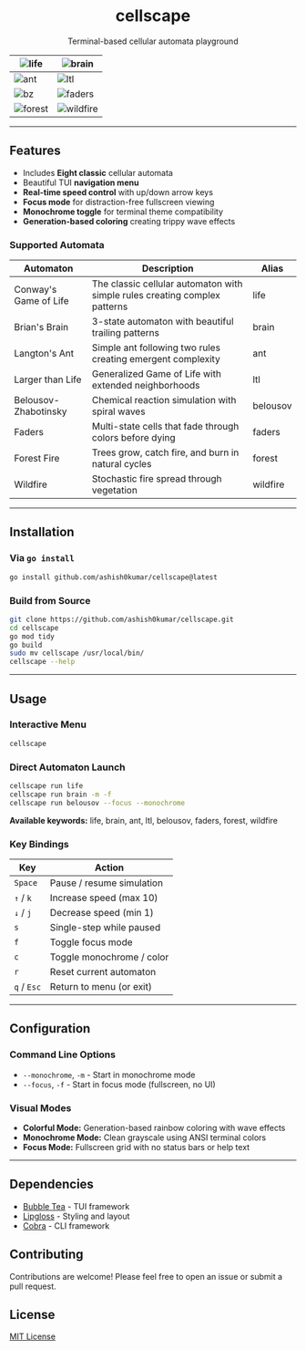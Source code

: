 <h1 align="center">cellscape</h1>

<p align="center">
Terminal-based cellular automata playground
</p>

| ![life](./assets/life.gif)       | ![brain](./assets/brain.gif)         |
|----------------------------------|-------------------------------------|
| ![ant](./assets/ant.gif)         | ![ltl](./assets/ltl.gif)             |
| ![bz](./assets/bz.gif)           | ![faders](./assets/faders.gif)       |
| ![forest](./assets/forest.gif)   | ![wildfire](./assets/wildfire.gif)   |

---

## Features

- Includes **Eight classic** cellular automata
- Beautiful TUI **navigation menu**
- **Real-time speed control** with up/down arrow keys
- **Focus mode** for distraction-free fullscreen viewing
- **Monochrome toggle** for terminal theme compatibility
- **Generation-based coloring** creating trippy wave effects

### Supported Automata

| Automaton             | Description                                                                | Alias    |
| --------------------- | -------------------------------------------------------------------------- | -------- |
| Conway's Game of Life | The classic cellular automaton with simple rules creating complex patterns | life     |
| Brian's Brain         | 3-state automaton with beautiful trailing patterns                         | brain    |
| Langton's Ant         | Simple ant following two rules creating emergent complexity                | ant      |
| Larger than Life      | Generalized Game of Life with extended neighborhoods                       | ltl      |
| Belousov-Zhabotinsky  | Chemical reaction simulation with spiral waves                             | belousov |
| Faders                | Multi-state cells that fade through colors before dying                    | faders   |
| Forest Fire           | Trees grow, catch fire, and burn in natural cycles                         | forest   |
| Wildfire              | Stochastic fire spread through vegetation                                  | wildfire |

---

## Installation

### Via `go install`

```bash
go install github.com/ashish0kumar/cellscape@latest
```

### Build from Source

```bash
git clone https://github.com/ashish0kumar/cellscape.git
cd cellscape
go mod tidy
go build
sudo mv cellscape /usr/local/bin/
cellscape --help
```

---

## Usage

### Interactive Menu

```bash
cellscape
```

### Direct Automaton Launch

```bash
cellscape run life
cellscape run brain -m -f
cellscape run belousov --focus --monochrome
```

**Available keywords:** life, brain, ant, ltl, belousov, faders, forest, wildfire

### Key Bindings

| Key         | Action                    |
| ----------- | ------------------------- |
| `Space`     | Pause / resume simulation |
| `↑` / `k`   | Increase speed (max 10)   |
| `↓` / `j`   | Decrease speed (min 1)    |
| `s`         | Single-step while paused  |
| `f`         | Toggle focus mode         |
| `c`         | Toggle monochrome / color |
| `r`         | Reset current automaton   |
| `q` / `Esc` | Return to menu (or exit)  |

---

## Configuration

### Command Line Options

- `--monochrome`, `-m` - Start in monochrome mode
- `--focus`, `-f` - Start in focus mode (fullscreen, no UI)

### Visual Modes

- **Colorful Mode:** Generation-based rainbow coloring with wave effects
- **Monochrome Mode:** Clean grayscale using ANSI terminal colors
- **Focus Mode:** Fullscreen grid with no status bars or help text

---

## Dependencies

- [Bubble Tea](https://github.com/charmbracelet/bubbletea) - TUI framework
- [Lipgloss](https://github.com/charmbracelet/lipgloss) - Styling and layout
- [Cobra](https://github.com/spf13/cobra) - CLI framework

## Contributing

Contributions are welcome! Please feel free to open an issue or submit a pull request.

## License

[MIT License](LICENSE)
